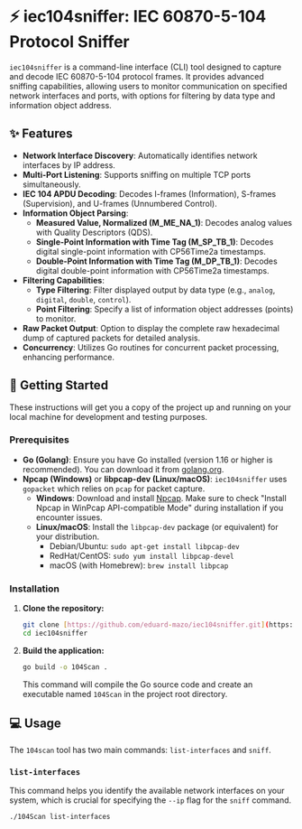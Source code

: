 # ⚡ iec104sniffer: IEC 60870-5-104 Protocol Sniffer

`iec104sniffer` is a command-line interface (CLI) tool designed to capture and decode IEC 60870-5-104 protocol frames. It provides advanced sniffing capabilities, allowing users to monitor communication on specified network interfaces and ports, with options for filtering by data type and information object address.

## ✨ Features

* **Network Interface Discovery**: Automatically identifies network interfaces by IP address.
* **Multi-Port Listening**: Supports sniffing on multiple TCP ports simultaneously.
* **IEC 104 APDU Decoding**: Decodes I-frames (Information), S-frames (Supervision), and U-frames (Unnumbered Control).
* **Information Object Parsing**:
    * **Measured Value, Normalized (M_ME_NA_1)**: Decodes analog values with Quality Descriptors (QDS).
    * **Single-Point Information with Time Tag (M_SP_TB_1)**: Decodes digital single-point information with CP56Time2a timestamps.
    * **Double-Point Information with Time Tag (M_DP_TB_1)**: Decodes digital double-point information with CP56Time2a timestamps.
* **Filtering Capabilities**:
    * **Type Filtering**: Filter displayed output by data type (e.g., `analog`, `digital`, `double`, `control`).
    * **Point Filtering**: Specify a list of information object addresses (points) to monitor.
* **Raw Packet Output**: Option to display the complete raw hexadecimal dump of captured packets for detailed analysis.
* **Concurrency**: Utilizes Go routines for concurrent packet processing, enhancing performance.

## 🚀 Getting Started

These instructions will get you a copy of the project up and running on your local machine for development and testing purposes.

### Prerequisites

* **Go (Golang)**: Ensure you have Go installed (version 1.16 or higher is recommended). You can download it from [golang.org](https://golang.org/dl/).
* **Npcap (Windows)** or **libpcap-dev (Linux/macOS)**: `iec104sniffer` uses `gopacket` which relies on `pcap` for packet capture.
    * **Windows**: Download and install [Npcap](https://nmap.org/npcap/1). Make sure to check "Install Npcap in WinPcap API-compatible Mode" during installation if you encounter issues.
    * **Linux/macOS**: Install the `libpcap-dev` package (or equivalent) for your distribution.
        * Debian/Ubuntu: `sudo apt-get install libpcap-dev`
        * RedHat/CentOS: `sudo yum install libpcap-devel`
        * macOS (with Homebrew): `brew install libpcap`

### Installation

1.  **Clone the repository:**

    ```bash
    git clone [https://github.com/eduard-mazo/iec104sniffer.git](https://github.com/eduard-mazo/iec104sniffer.git)
    cd iec104sniffer
    ```

2.  **Build the application:**

    ```bash
    go build -o 104Scan .
    ```
    This command will compile the Go source code and create an executable named `104Scan` in the project root directory.

## 💻 Usage

The `104scan` tool has two main commands: `list-interfaces` and `sniff`.

### `list-interfaces`

This command helps you identify the available network interfaces on your system, which is crucial for specifying the `--ip` flag for the `sniff` command.

```bash
./104Scan list-interfaces